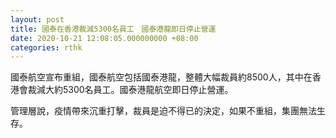 ```yaml
---
layout: post
title: 國泰在香港裁減5300名員工　國泰港龍即日停止營運
date: 2020-10-21 12:08:05.000000000 +08:00
categories: rthk
---
```


國泰航空宣布重組，國泰航空包括國泰港龍，整體大幅裁員約8500人，其中在香港會裁減大約5300名員工。國泰港龍航空即日停止營運。

管理層說，疫情帶來沉重打擊，裁員是迫不得已的決定，如果不重組，集團無法生存。
